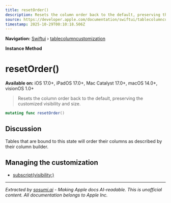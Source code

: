 ```yaml
---
title: resetOrder()
description: Resets the column order back to the default, preserving the customized visibility and size.
source: https://developer.apple.com/documentation/swiftui/tablecolumncustomization/resetorder()
timestamp: 2025-10-29T00:10:18.506Z
---
```


**Navigation:** [Swiftui](/documentation/swiftui) › [tablecolumncustomization](/documentation/swiftui/tablecolumncustomization)

**Instance Method**

# resetOrder()

**Available on:** iOS 17.0+, iPadOS 17.0+, Mac Catalyst 17.0+, macOS 14.0+, visionOS 1.0+

> Resets the column order back to the default, preserving the customized visibility and size.

```swift
mutating func resetOrder()
```

## Discussion

Tables that are bound to this state will order their columns as described by their column builder.

## Managing the customization

- [subscript(visibility:)](/documentation/swiftui/tablecolumncustomization/subscript(visibility:))

---

*Extracted by [sosumi.ai](https://sosumi.ai) - Making Apple docs AI-readable.*
*This is unofficial content. All documentation belongs to Apple Inc.*
